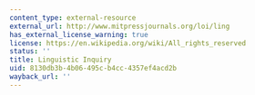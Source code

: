 ```yaml
---
content_type: external-resource
external_url: http://www.mitpressjournals.org/loi/ling
has_external_license_warning: true
license: https://en.wikipedia.org/wiki/All_rights_reserved
status: ''
title: Linguistic Inquiry
uid: 8130db3b-4b06-495c-b4cc-4357ef4acd2b
wayback_url: ''
---
```

